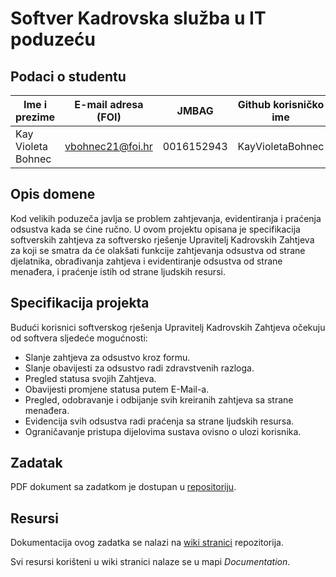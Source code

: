 # Softver Kadrovska služba u IT poduzeću

## Podaci o studentu

Ime i prezime | E-mail adresa (FOI) | JMBAG | Github korisničko ime
------------  | ------------------- | ----- | ---------------------
Kay Violeta Bohnec | vbohnec21@foi.hr | 0016152943 | KayVioletaBohnec


## Opis domene
Kod velikih poduzeča javlja se problem zahtjevanja, evidentiranja i praćenja odsustva kada se ćine ručno. U ovom projektu opisana je specifikacija softverskih zahtjeva za softversko rješenje Upravitelj Kadrovskih Zahtjeva za koji se smatra da će olakšati funkcije zahtjevanja odsustva od strane djelatnika, obrađivanja zahtjeva i evidentiranje odsustva od strane menađera, i praćenje istih od strane ljudskih resursi.

## Specifikacija projekta
Budući korisnici softverskog rješenja Upravitelj Kadrovskih Zahtjeva očekuju od softvera sljedeće mogućnosti:
* Slanje zahtjeva za odsustvo kroz formu.
* Slanje obavijesti za odsustvo radi zdravstvenih razloga.
* Pregled statusa svojih Zahtjeva.
* Obavijesti promjene statusa putem E-Mail-a.
* Pregled, odobravanje i odbijanje svih kreiranih zahtjeva sa strane menađera.
* Evidencija svih odsustva radi praćenja sa strane ljudskih resursa.
* Ograničavanje pristupa dijelovima sustava ovisno o ulozi korisnika.

## Zadatak
PDF dokument sa zadatkom je dostupan u [repositoriju](https://github.com/KaydemonLP/kadrovska-evidencija/blob/19b37c50a3321673abb86b0c5bf982de17d0a27d/Zadatak%20-%20Kadrovska.pdf).

## Resursi
Dokumentacija ovog zadatka se nalazi na [wiki stranici](https://github.com/KaydemonLP/kadrovska-evidencija/wiki) repozitorija.

Svi resursi korišteni u wiki stranici nalaze se u mapi _Documentation_.
